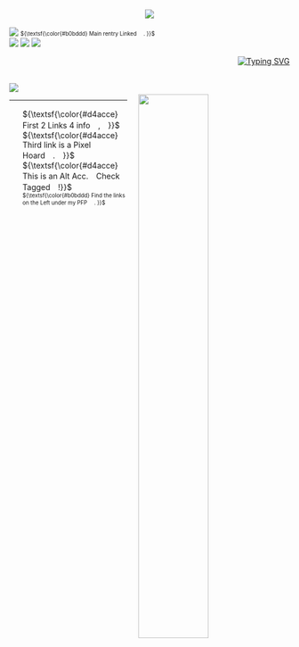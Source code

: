 ### <p align="center"> <img src="https://64.media.tumblr.com/97c660f3e033404116bbf6e6af2572b7/71c2093b8c619073-8b/s640x960/b1f1d00c328625bc46b1d9eb0cdd0b0c0da4fbbc.pnj">

![](https://komarev.com/ghpvc/?username=showtimefixer&color=d7abcf) 
<sub><sup> ${\textsf{\color{#b0bddd} Main rentry Linked 　. }}$ </sup></sub>  
<img src="https://64.media.tumblr.com/c731d22024bc4cecb83e1fe980f3196e/71c2093b8c619073-35/s100x200/e0bdc77c03e6cb79b2832ceaffaeacfd07720783.pnj"> <img src="https://64.media.tumblr.com/37bcaac0b299ba5e8ba6858abe4f220d/71c2093b8c619073-00/s100x200/adf9e9f463c9c7bab7781f73395fd1b1f37021ec.pnj"> <img src="https://64.media.tumblr.com/ca0d54a5d5f7db7d35ea3a40d5dd70f0/71c2093b8c619073-55/s100x200/6e24eb1066db844df2e4a7d86853febd702e44ae.pnj">

<p align="right">
  <a href="https://git.io/typing-svg"><img src="https://readme-typing-svg.demolab.com?font=Zen+Kurenaido&weight=500&size=19&duration=800&pause=700&color=CDD8F6&center=true&vCenter=true&width=435&lines=%E6%B2%88%E3%82%81+;%E6%B2%88%E3%82%81+;%E9%80%99%E3%81%84%E4%B8%8A%E3%81%8C%E3%82%8C%E3%81%AA%E3%81%84%E3%81%BB%E3%81%A9%E3%81%BE%E3%81%A7" alt="Typing SVG" /></a> <br><br>
  
<p align="left">
  <img src=https://spotify-github-profile.kittinanx.com/api/view.svg?uid=sunshinepie0524&cover_image=true&theme=novatorem&show_offline=false&background_color=121212&interchange=false&bar_color=cbb3db&bar_color_cover=false)>
  <img src="https://64.media.tumblr.com/340eb0fc62c88779c582c92fcbaa3179/71c2093b8c619073-bd/s400x600/96bb8e7617eaccba093d9155a2dd71cfd7df6e2c.gifv" width="50%" align="right" style="margin: 20px;">
  <br>
  <hr>
</p>

<p align="left">
  <ul>
    ${\textsf{\color{#d4acce}　　First 2 Links 4 info　,　}}$ <br/>
    ${\textsf{\color{#d4acce} Third link is a Pixel Hoard　.　}}$ <br/>
    ${\textsf{\color{#d4acce} This is an Alt Acc.　Check Tagged　!}}$ <br/> </li>
    <sub><sup> ${\textsf{\color{#b0bddd} Find the links on the Left under my PFP 　. }}$ </sup></sub>   
  </ul>
</p>

